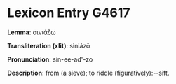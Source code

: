 # Lexicon Entry G4617

**Lemma**: σινιάζω

**Transliteration (xlit)**: siniázō

**Pronunciation**: sin-ee-ad'-zo

**Description**:
from  (a sieve); to riddle (figuratively):--sift.
